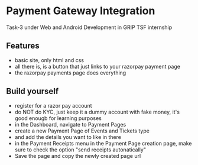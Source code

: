 # Payment Gateway Integration
Task-3 under Web and Android Development in GRIP TSF internship

## Features
- basic site, only html and css
- all there is, is a button that just links to your razorpay payment page
- the razorpay payments page does everything

## Build yourself
- register for a razor pay account
- do NOT do KYC, just keep it a dummy account with fake money, it's good enougb for learning purposes
- in the Dashboard, navigate to Payment Pages
- create a new Payment Page of Events and Tickets type
- and add the details you want to like in there
- in the Payment Receipts menu in the Payment Page creation page, make sure to check the option "send receipts autonatically"
- Save the page and copy the newly created page url
